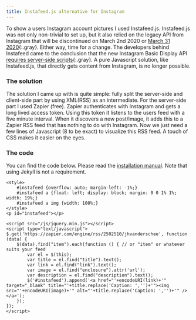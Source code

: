 ```yaml
---
title: Instafeed.js alternative for Instagram
---
```


To show a users Instagram account pictures I used Instafeed.js. Instafeed.js was not only non-trivial to set up, but it also relied on the legacy API from Instagram that will be discontinued on March 2nd 2020 or [March 31 2020](https://developers.facebook.com/blog/post/2020/01/14/instagram-basic-display-api-long-lived-access-tokens-available/){:.gray}. Either way, time for a change. The developers behind Instafeed came to the conclusion that the new Instagram Basic Display API [requires server-side scripts](https://github.com/stevenschobert/instafeed.js/issues/635#issuecomment-576473432){:.gray}. A pure Javascript solution, like Instafeed.js, that directly gets content from Instagram, is no longer possible. 

### The solution

The solution I came up with is quite simple: fully split the server-side and client-side part by using XML(RSS) as an intermediate. For the server-side part I used Zapier (free). Zapier authenticates with Instagram and gets a long lived access token. Using this token it listens to the users feed with a five minute interval. When it discovers a new post/image, it adds this to a Zapier RSS feed that has nothing to do with Instagram. Now we just need a few lines of Javascript (8 to be exact) to visualize this RSS feed. A touch of CSS makes it easier on the eyes.

### The code

You can find the code below. Please read the [installation manual](https://jekyllcodex.org/without-plugin/instagram/). Note that using Jekyll is not a requirement.

```
<style>
    #instafeed {overflow: auto; margin-left: -1%;}
    #instafeed a {float: left; display: block; margin: 0 0 1% 1%; width: 19%;}
    #instafeed a img {width: 100%;}
</style>
<p id="instafeed"></p>

<script src="/js/jquery.min.js"></script>
<script type="text/javascript">
$.get('https://zapier.com/engine/rss/2502510/jhvanderschee', function (data) {
    $(data).find("item").each(function () { // or "item" or whatever suits your feed
        var el = $(this);
        var title = el.find("title").text();
        var link = el.find("link").text();
        var image = el.find("enclosure").attr('url');
        var description = el.find("description").text();
        $('#instafeed').append('<a href="'+encodeURI(link)+'" target="_blank" title="'+title.replace('Caption: ','')+'"><img src="'+encodeURI(image)+'" alt="'+title.replace('Caption: ','')+'" /></a>');
    });
});
</script>
```